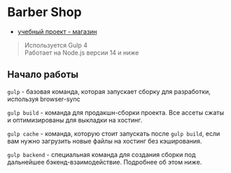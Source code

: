 # Barber Shop

- [учебный проект - магазин](https://sl101.github.io/BarberShop/app/index.html)

> Используется Gulp 4 <br>
> Работает на Node.js версии 14 и ниже

## Начало работы

`gulp` - базовая команда, которая запускает сборку для разработки, используя browser-sync

`gulp build` - команда для продакшн-сборки проекта. Все ассеты сжаты и оптимизированы для выкладки на хостинг.

`gulp cache` - команда, которую стоит запускать после `gulp build`, если вам нужно загрузить новые файлы на хостинг без кэширования.

`gulp backend` - специальная команда для создания сборки под дальнейшее бэкенд-взаимодействие. Подробнее об этом ниже.
